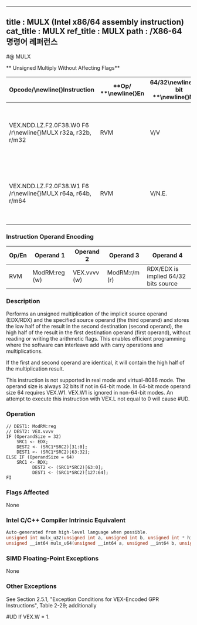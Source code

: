 ----------------------------
title : MULX (Intel x86/64 assembly instruction)
cat_title : MULX
ref_title : MULX
path : /X86-64 명령어 레퍼런스
----------------------------
#@ MULX

** Unsigned Multiply Without Affecting Flags**

|**Opcode/**\newline{}**Instruction**|**Op/ **\newline{}**En**|**64/32**\newline{}**-bit **\newline{}**Mode**|**CPUID **\newline{}**Feature **\newline{}**Flag**|**Description**|
|------------------------------------|------------------------|----------------------------------------------|--------------------------------------------------|---------------|
|VEX.NDD.LZ.F2.0F38.W0 F6 /r\newline{}MULX r32a, r32b, r/m32|RVM|V/V|BMI2|Unsigned multiply of r/m32 with EDX without affecting arithmetic flags.|
|VEX.NDD.LZ.F2.0F38.W1 F6 /r\newline{}MULX r64a, r64b, r/m64|RVM|V/N.E.|BMI2|Unsigned multiply of r/m64 with RDX without affecting arithmetic flags.|
### Instruction Operand Encoding


|Op/En|Operand 1|Operand 2|Operand 3|Operand 4|
|-----|---------|---------|---------|---------|
|RVM|ModRM:reg (w)|VEX.vvvv (w)|ModRM:r/m (r)|RDX/EDX is implied 64/32 bits source|
### Description 


Performs an unsigned multiplication of the implicit source operand (EDX/RDX) and the specified source operand (the third operand) and stores the low half of the result in the second destination (second operand), the high half of the result in the first destination operand (first operand), without reading or writing the arithmetic flags. This enables efficient programming where the software can interleave add with carry operations and multiplications. 

If the first and second operand are identical, it will contain the high half of the multiplication result.

This instruction is not supported in real mode and virtual-8086 mode. The operand size is always 32 bits if not in 64-bit mode. In 64-bit mode operand size 64 requires VEX.W1. VEX.W1 is ignored in non-64-bit modes. An attempt to execute this instruction with VEX.L not equal to 0 will cause #UD.


### Operation

```info-verb
// DEST1: ModRM:reg
// DEST2: VEX.vvvv
IF (OperandSize = 32)
    SRC1 <- EDX;
    DEST2 <- (SRC1*SRC2)[31:0];
    DEST1 <- (SRC1*SRC2)[63:32];
ELSE IF (OperandSize = 64)
    SRC1 <- RDX;
          DEST2 <- (SRC1*SRC2)[63:0];
          DEST1 <- (SRC1*SRC2)[127:64];
FI
```
### Flags Affected


None


### Intel C/C++ Compiler Intrinsic Equivalent

```cpp
Auto-generated from high-level language when possible.
unsigned int mulx_u32(unsigned int a, unsigned int b, unsigned int * hi);
unsigned __int64 mulx_u64(unsigned __int64 a, unsigned __int64 b, unsigned __int64 * hi);
```
### SIMD Floating-Point Exceptions


None

### Other Exceptions


See Section 2.5.1, "Exception Conditions for VEX-Encoded GPR Instructions", Table 2-29; additionally

#UD  If VEX.W = 1.

